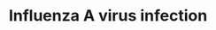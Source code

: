 ---
annotations:
- id: PW:0001054
  parent: disease pathway
  type: Pathway Ontology
  value: influenza A pathway
authors:
- Mkutmon
- MaintBot
description: ''
last-edited: 2019-08-16
organisms:
- Bos taurus
redirect_from:
- /index.php/Pathway:WP3214
- /instance/WP3214
revision: null
schema-jsonld:
- '@context': https://schema.org/
  '@id': https://wikipathways.github.io/pathways/WP3214.html
  '@type': Dataset
  creator:
    '@type': Organization
    name: WikiPathways
  description: ''
  keywords:
  - BCL2
  - Glutathione
  - N-Acetylneuraminic acid
  - NP
  - NS1
  - NS2
  - PA
  - PB1
  - PB1-F2 protein
  - PB2
  - bta-mir-34c
  - 'haemagglutinin '
  - matrix protein 1
  - matrix protein 2
  - neuraminidase
  - nucleocapsid protein
  - polymerase 1
  - vRNPs
  license: CC0
  name: Influenza A virus infection
seo: CreativeWork
title: Influenza A virus infection
wpid: WP3214
---